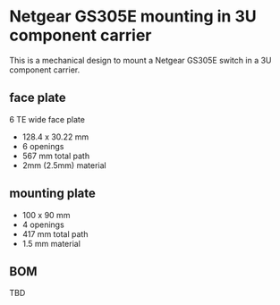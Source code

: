 # Netgear GS305E mounting in 3U component carrier

This is a mechanical design to mount a Netgear GS305E switch in a  3U component carrier.

## face plate

6 TE wide face plate

* 128.4 x 30.22 mm
* 6 openings
* 567 mm total path
* 2mm (2.5mm) material


## mounting plate

* 100 x 90 mm
* 4 openings
* 417 mm total path
* 1.5 mm material


## BOM

TBD
